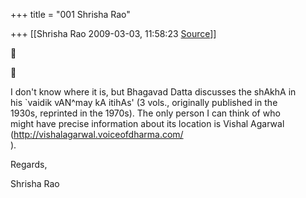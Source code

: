 +++
title = "001 Shrisha Rao"

+++
[[Shrisha Rao	2009-03-03, 11:58:23 [Source](https://groups.google.com/g/bvparishat/c/TOpbbIeZLls)]]







I don't know where it is, but Bhagavad Datta discusses the shAkhA in  
his \`vaidik vAN^may kA itihAs' (3 vols., originally published in the  
1930s, reprinted in the 1970s). The only person I can think of who  
might have precise information about its location is Vishal Agarwal (<http://vishalagarwal.voiceofdharma.com/>  
).

Regards,

Shrisha Rao  

